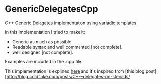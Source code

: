 # GenericDelegatesCpp
C++ Generic Delegates implementation using variadic templates

In this implementation I tried to make it:
- Generic as much as possible.
- Readable syntax and well commented [not complete].
- well designed [not complete].

Examples are included in the .cpp file.

This implementation is explined [here](https://anasmehassab.wordpress.com/2015/01/05/generic-delegates-c-implementation/) and it's inspired from [this blog post][http://blog.coldflake.com/posts/C++-delegates-on-steroids/


